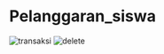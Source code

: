 # Pelanggaran_siswa
![transaksi](https://user-images.githubusercontent.com/99938879/215952686-7fd2c1f7-8b95-4727-a93b-e0d7e3048737.png)
![delete](https://user-images.githubusercontent.com/99938879/215952906-2dc3bbc1-c9c4-47d6-944f-cacfbb693575.png)
